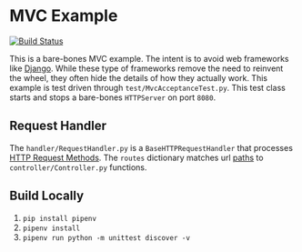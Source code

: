 # MVC Example
[![Build Status](https://travis-ci.org/pairing4good/mvc-python.svg?branch=main)](https://travis-ci.org/pairing4good/mvc-python)

This is a bare-bones MVC example.  The intent is to avoid web frameworks 
like [Django](https://www.djangoproject.com/).  While these type of frameworks remove the 
need to reinvent the wheel, they often hide the details of how they actually work.  This 
example is test driven through `test/MvcAcceptanceTest.py`.  This test class starts and 
stops a bare-bones `HTTPServer` on port `8080`.  

## Request Handler
The `handler/RequestHandler.py` is a `BaseHTTPRequestHandler` that processes 
[HTTP Request Methods](https://en.wikipedia.org/wiki/Hypertext_Transfer_Protocol#Request_methods). 
The `routes` dictionary matches url [paths](https://en.wikipedia.org/wiki/URL#Syntax) 
to `controller/Controller.py` functions. 

## Build Locally
1. `pip install pipenv`
1. `pipenv install`
1. `pipenv run python -m unittest discover -v`